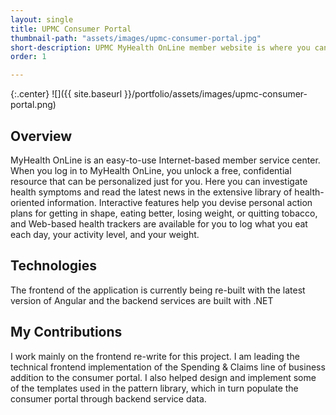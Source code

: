 ```yaml
---
layout: single
title: UPMC Consumer Portal
thumbnail-path: "assets/images/upmc-consumer-portal.jpg"
short-description: UPMC MyHealth OnLine member website is where you can access all personalized information, materials, and resources you need for your UPMC member health plan.
order: 1

---
```


{:.center}
![]({{ site.baseurl }}/portfolio/assets/images/upmc-consumer-portal.png)

## Overview
MyHealth OnLine is an easy-to-use Internet-based member service center. When you log in to MyHealth OnLine, you unlock a free, confidential resource that can be personalized just for you. Here you can investigate health symptoms and read the latest news in the extensive library of health-oriented information.  Interactive features help you devise personal action plans for getting in shape, eating better, losing weight, or quitting tobacco, and Web-based health trackers are available for you to log what you eat each day, your activity level, and your weight.

## Technologies

The frontend of the application is currently being re-built with the latest version of Angular and the backend services are built with .NET

## My Contributions

I work mainly on the frontend re-write for this project. I am leading the technical frontend implementation of the Spending & Claims line of business addition to the consumer portal. I also helped design and implement some of the templates used in the pattern library, which in turn populate the consumer portal through backend service data.

